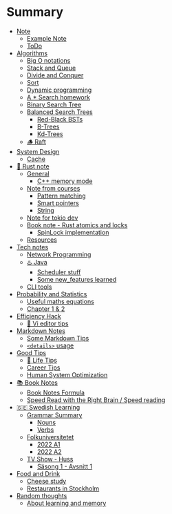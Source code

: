 # Summary

- [Note](./note.md)
  - [Example Note](./note/1.md)
  - [ToDo](./note/todo.md)
- [Algorithms](./algorithms/algorithms.md)
  - [Big O notations](./algorithms/1.md)
  - [Stack and Queue](./algorithms/stack_queue.md)
  - [Divide and Conquer](./algorithms/devide_conquer.md)
  - [Sort](./algorithms/sort.md)
  - [Dynamic programming](./algorithms/dynamic_programming.md)
  - [A * Search homework](./algorithms/a_star_search.md)
  - [Binary Search Tree](./algorithms/binary_search_tree.md)
  - [Balanced Search Trees](./algorithms/balanced_search_tree.md)
    - [Red-Black BSTs](./algorithms/balanced_search_tree/red_black_bst.md)
    - [B-Trees](./algorithms/balanced_search_tree/b_tree.md)
    - [Kd-Trees](./algorithms/balanced_search_tree/kd_tree.md)
  - [🪵 Raft](./algorithms/raft.md)
- [System Design]()
  - [Cache](./system_design/cache.md)
- [🦀 Rust note](./rust_note/rust.md)
  - [General]()
    - [C++ memory mode](./rust_note/general/cpp_memory_model.md)
  - [Note from courses]()
    - [Pattern matching](./rust_note/courses/pattern_matching.md)
    - [Smart pointers](./rust_note/courses/smart_pointers.md)
    - [String](./rust_note/courses/string.md)
  - [Note for tokio dev](./rust_note/tokio.md)
  - [Book note - Rust atomics and locks]()
    - [SpinLock implementation](./rust_note/book_atomics_and_locks/spin_lock.md)
  - [Resources](./rust_note/resources.md)
- [Tech notes]()
  - [Network Programming](./tech/network_programming.md)
  - [♨️ Java](./tech/java/java.md)
    - [Scheduler stuff](./tech/java/scheduler.md)
    - [Some new_features learned](./tech/java/new_features.md)
  - [CLI tools](./tech/cli_tools.md)
- [Probability and Statistics](./prob_and_stats/mit_course/readme.md)
  - [Useful maths equations](./prob_and_stats/maths.md)
  - [Chapter 1 & 2](./prob_and_stats/mit_course/chapter_1.md)
- [Efficiency Hack]()
  - [📝 Vi editor tips](./efficiency/vi.md)
- [Markdown Notes]()
  - [Some Markdown Tips](./md/md.md)
  - [`<details>` usage](./md/details.md)
- [Good Tips]()
  - [🧘 Life Tips](./sub/life_tips.md)
  - [Career Tips](./sub/career_tips.md)
  - [Human System Optimization](./sub/HumanSystemOptimization/README.md)
- [📚 Book Notes]()
  - [Book Notes Formula](./books/formular.md)
  - [Speed Read with the Right Brain / Speed reading](./books/speed_read_with_right_brain.md)
- [🇸🇪 Swedish Learning](./swedish/readme.md)
  - [Grammar Summary]()
    - [Nouns](./swedish/grammar/01_noun_plurals.md)
    - [Verbs](./swedish/grammar/02_verbs.md)
  - [Folkuniversitetet]()
    - [2022 A1](./swedish/folkuniversitetet/2022_A1.md)
    - [2022 A2](./swedish/folkuniversitetet/2022_A2.md)
  - [TV Show - Huss](./swedish/shows/huss/huss.md)
    - [Säsong 1 - Avsnitt 1](./swedish/shows/huss/s1a1.md)
- [Food and Drink]()
  - [Cheese study](./food_and_drink/cheese.md)
  - [Restaurants in Stockholm](./food_and_drink/stockholm_restaurants.md)
- [Random thoughts]()
  - [About learning and memory](./random/learning_and_memory.md)